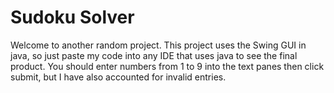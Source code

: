 # Sudoku Solver
Welcome to another random project. This project uses the Swing GUI in java, so just paste my code into any IDE that uses java to see the final product. You should enter numbers from 1 to 9 into the text panes then click submit, but I have also accounted for invalid entries.
